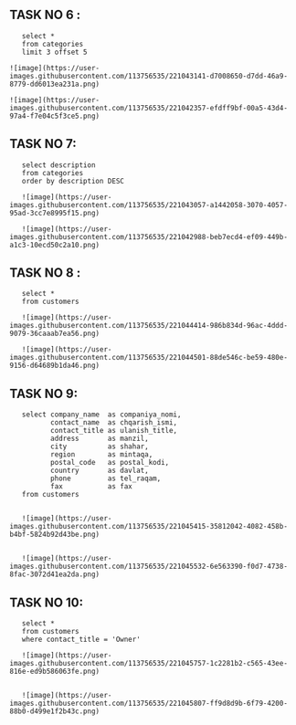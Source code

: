 ## TASK NO 6 :

       select *
       from categories
       limit 3 offset 5

    ![image](https://user-images.githubusercontent.com/113756535/221043141-d7008650-d7dd-46a9-8779-dd6013ea231a.png)

    ![image](https://user-images.githubusercontent.com/113756535/221042357-efdff9bf-00a5-43d4-97a4-f7e04c5f3ce5.png)

## TASK NO 7:

       select description
       from categories
       order by description DESC 

       ![image](https://user-images.githubusercontent.com/113756535/221043057-a1442058-3070-4057-95ad-3cc7e8995f15.png)

       ![image](https://user-images.githubusercontent.com/113756535/221042988-beb7ecd4-ef09-449b-a1c3-10ecd50c2a10.png)

## TASK NO 8 :

       select *
       from customers

       ![image](https://user-images.githubusercontent.com/113756535/221044414-986b834d-96ac-4ddd-9079-36caaab7ea56.png)

       ![image](https://user-images.githubusercontent.com/113756535/221044501-88de546c-be59-480e-9156-d64689b1da46.png)

## TASK NO 9:

       select company_name  as companiya_nomi,
              contact_name  as chqarish_ismi,
              contact_title as ulanish_title,
              address       as manzil,
              city          as shahar,
              region        as mintaqa,
              postal_code   as postal_kodi,
              country       as davlat,
              phone         as tel_raqam,
              fax           as fax
       from customers


       ![image](https://user-images.githubusercontent.com/113756535/221045415-35812042-4082-458b-b4bf-5824b92d43be.png)


       ![image](https://user-images.githubusercontent.com/113756535/221045532-6e563390-f0d7-4738-8fac-3072d41ea2da.png)

## TASK NO 10:

       select *
       from customers
       where contact_title = 'Owner'

       ![image](https://user-images.githubusercontent.com/113756535/221045757-1c2281b2-c565-43ee-816e-ed9b586063fe.png)


       ![image](https://user-images.githubusercontent.com/113756535/221045807-ff9d8d9b-6f79-4200-88b0-d499e1f2b43c.png)

